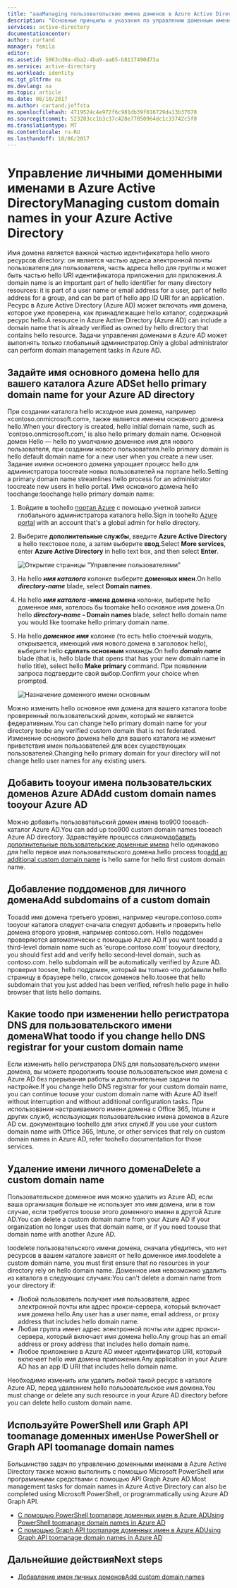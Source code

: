```yaml
---
title: "aaaManaging пользовательские имена доменов в Azure Active Directory | Документы Microsoft"
description: "Основные принципы и указания по управлению доменным именем в Azure Active Directory."
services: active-directory
documentationcenter: 
author: curtand
manager: femila
editor: 
ms.assetid: 5063cd0a-dba2-4ba9-aa65-b8117490d73a
ms.service: active-directory
ms.workload: identity
ms.tgt_pltfrm: na
ms.devlang: na
ms.topic: article
ms.date: 08/10/2017
ms.author: curtand;jeffsta
ms.openlocfilehash: 4719524c4e972f6c981db39f016729da13b37670
ms.sourcegitcommit: 523283cc1b3c37c428e77850964dc1c33742c5f0
ms.translationtype: MT
ms.contentlocale: ru-RU
ms.lasthandoff: 10/06/2017
---
```

# <a name="managing-custom-domain-names-in-your-azure-active-directory"></a><span data-ttu-id="f623d-103">Управление личными доменными именами в Azure Active Directory</span><span class="sxs-lookup"><span data-stu-id="f623d-103">Managing custom domain names in your Azure Active Directory</span></span>
<span data-ttu-id="f623d-104">Имя домена является важной частью идентификатора hello много ресурсов directory: он является частью адреса электронной почты пользователя для пользователя, часть адреса hello для группы и может быть частью hello URI идентификатора приложения для приложения.</span><span class="sxs-lookup"><span data-stu-id="f623d-104">A domain name is an important part of hello identifier for many directory resources: it is part of a user name or email address for a user, part of hello address for a group, and can be part of hello app ID URI for an application.</span></span> <span data-ttu-id="f623d-105">Ресурс в Azure Active Directory (Azure AD) может включать имя домена, которое уже проверена, как принадлежащие hello каталог, содержащий ресурс hello.</span><span class="sxs-lookup"><span data-stu-id="f623d-105">A resource in Azure Active Directory (Azure AD) can include a domain name that is already verified as owned by hello directory that contains hello resource.</span></span> <span data-ttu-id="f623d-106">Задачи управления доменами в Azure AD может выполнять только глобальный администратор.</span><span class="sxs-lookup"><span data-stu-id="f623d-106">Only a global administrator can perform domain management tasks in Azure AD.</span></span>

## <a name="set-hello-primary-domain-name-for-your-azure-ad-directory"></a><span data-ttu-id="f623d-107">Задайте имя основного домена hello для вашего каталога Azure AD</span><span class="sxs-lookup"><span data-stu-id="f623d-107">Set hello primary domain name for your Azure AD directory</span></span>
<span data-ttu-id="f623d-108">При создании каталога hello исходное имя домена, например «contoso.onmicrosoft.com», также является именем основного домена hello.</span><span class="sxs-lookup"><span data-stu-id="f623d-108">When your directory is created, hello initial domain name, such as ‘contoso.onmicrosoft.com,’ is also hello primary domain name.</span></span> <span data-ttu-id="f623d-109">Основной домен Hello — hello по умолчанию доменное имя для нового пользователя, при создании нового пользователя.</span><span class="sxs-lookup"><span data-stu-id="f623d-109">hello primary domain is hello default domain name for a new user when you create a new user.</span></span> <span data-ttu-id="f623d-110">Задание имени основного домена упрощает процесс hello для администратора toocreate новых пользователей на портале hello.</span><span class="sxs-lookup"><span data-stu-id="f623d-110">Setting a primary domain name streamlines hello process for an administrator toocreate new users in hello portal.</span></span> <span data-ttu-id="f623d-111">Имя основного домена hello toochange:</span><span class="sxs-lookup"><span data-stu-id="f623d-111">toochange hello primary domain name:</span></span>

1. <span data-ttu-id="f623d-112">Войдите в toohello [портал Azure](https://portal.azure.com) с помощью учетной записи глобального администратора каталога hello.</span><span class="sxs-lookup"><span data-stu-id="f623d-112">Sign in toohello [Azure portal](https://portal.azure.com) with an account that's a global admin for hello directory.</span></span>
2. <span data-ttu-id="f623d-113">Выберите **дополнительные службы**, введите **Azure Active Directory** в hello текстовое поле, а затем выберите **ввод**.</span><span class="sxs-lookup"><span data-stu-id="f623d-113">Select **More services**, enter **Azure Active Directory** in hello text box, and then select **Enter**.</span></span>
   
   ![Открытие страницы "Управление пользователями"](./media/active-directory-domains-add-azure-portal/user-management.png)
3. <span data-ttu-id="f623d-115">На hello ***имя каталога*** колонке выберите **доменных имен**.</span><span class="sxs-lookup"><span data-stu-id="f623d-115">On hello ***directory-name*** blade, select **Domain names**.</span></span>
4. <span data-ttu-id="f623d-116">На hello  ***имя каталога* -имена домена** колонки, выберите hello доменное имя, хотелось бы toomake hello основное имя домена.</span><span class="sxs-lookup"><span data-stu-id="f623d-116">On hello ***directory-name* - Domain names** blade, select hello domain name you would like toomake hello primary domain name.</span></span>
5. <span data-ttu-id="f623d-117">На hello ***доменное имя*** колонке (то есть hello стоечный модуль, открывается, имеющий имя нового домена в заголовок hello), выберите hello **сделать основным** команды.</span><span class="sxs-lookup"><span data-stu-id="f623d-117">On hello ***domain name*** blade (that is, hello blade that opens that has your new domain name in hello title), select hello **Make primary** command.</span></span> <span data-ttu-id="f623d-118">При появлении запроса подтвердите свой выбор.</span><span class="sxs-lookup"><span data-stu-id="f623d-118">Confirm your choice when prompted.</span></span>
   
   ![Назначение доменного имени основным](./media/active-directory-domains-manage-azure-portal/make-primary.png)

<span data-ttu-id="f623d-120">Можно изменить hello основное имя домена для вашего каталога toobe проверенный пользовательский домен, который не является федеративным.</span><span class="sxs-lookup"><span data-stu-id="f623d-120">You can change hello primary domain name for your directory toobe any verified custom domain that is not federated.</span></span> <span data-ttu-id="f623d-121">Изменение основного домена hello для вашего каталога не изменит приветствия имен пользователей для всех существующих пользователей.</span><span class="sxs-lookup"><span data-stu-id="f623d-121">Changing hello primary domain for your directory will not change hello user names for any existing users.</span></span>

## <a name="add-custom-domain-names-tooyour-azure-ad"></a><span data-ttu-id="f623d-122">Добавить tooyour имена пользовательских доменов Azure AD</span><span class="sxs-lookup"><span data-stu-id="f623d-122">Add custom domain names tooyour Azure AD</span></span>
<span data-ttu-id="f623d-123">Можно добавить пользовательский домен имена too900 tooeach-каталог Azure AD.</span><span class="sxs-lookup"><span data-stu-id="f623d-123">You can add up too900 custom domain names tooeach Azure AD directory.</span></span> <span data-ttu-id="f623d-124">Здравствуйте процесса слишком[добавить дополнительные пользовательские доменные имена](add-custom-domain.md) hello одинаково для hello первое имя пользовательского домена.</span><span class="sxs-lookup"><span data-stu-id="f623d-124">hello process too[add an additional custom domain name](add-custom-domain.md) is hello same for hello first custom domain name.</span></span>

## <a name="add-subdomains-of-a-custom-domain"></a><span data-ttu-id="f623d-125">Добавление поддоменов для личного домена</span><span class="sxs-lookup"><span data-stu-id="f623d-125">Add subdomains of a custom domain</span></span>
<span data-ttu-id="f623d-126">Tooadd имя домена третьего уровня, например «europe.contoso.com» tooyour каталога следует сначала следует добавить и проверить hello домена второго уровня, например contoso.com. Hello поддомен проверяются автоматически с помощью Azure AD.</span><span class="sxs-lookup"><span data-stu-id="f623d-126">If you want tooadd a third-level domain name such as ‘europe.contoso.com’ tooyour directory, you should first add and verify hello second-level domain, such as contoso.com. hello subdomain will be automatically verified by Azure AD.</span></span> <span data-ttu-id="f623d-127">проверил toosee, hello поддомен, который вы только что добавили hello страницу в браузере hello, список доменов hello.</span><span class="sxs-lookup"><span data-stu-id="f623d-127">toosee that hello subdomain that you just added has been verified, refresh hello page in hello browser that lists hello domains.</span></span>

## <a name="what-toodo-if-you-change-hello-dns-registrar-for-your-custom-domain-name"></a><span data-ttu-id="f623d-128">Какие toodo при изменении hello регистратора DNS для пользовательского имени домена</span><span class="sxs-lookup"><span data-stu-id="f623d-128">What toodo if you change hello DNS registrar for your custom domain name</span></span>
<span data-ttu-id="f623d-129">Если изменить hello регистратора DNS для пользовательского имени домена, вы можете продолжить toouse пользовательское имя домена с Azure AD без прерывания работы и дополнительные задачи по настройке.</span><span class="sxs-lookup"><span data-stu-id="f623d-129">If you change hello DNS registrar for your custom domain name, you can continue toouse your custom domain name with Azure AD itself without interruption and without additional configuration tasks.</span></span> <span data-ttu-id="f623d-130">При использовании настраиваемого имени домена с Office 365, Intune и других служб, использующих пользовательские имена доменов в Azure AD см. документацию toohello для этих служб.</span><span class="sxs-lookup"><span data-stu-id="f623d-130">If you use your custom domain name with Office 365, Intune, or other services that rely on custom domain names in Azure AD, refer toohello documentation for those services.</span></span>

## <a name="delete-a-custom-domain-name"></a><span data-ttu-id="f623d-131">Удаление имени личного домена</span><span class="sxs-lookup"><span data-stu-id="f623d-131">Delete a custom domain name</span></span>
<span data-ttu-id="f623d-132">Пользовательское доменное имя можно удалить из Azure AD, если ваша организация больше не использует это имя домена, или в том случае, если требуется toouse этого доменного имени в другой Azure AD.</span><span class="sxs-lookup"><span data-stu-id="f623d-132">You can delete a custom domain name from your Azure AD if your organization no longer uses that domain name, or if you need toouse that domain name with another Azure AD.</span></span>

<span data-ttu-id="f623d-133">toodelete пользовательского имени домена, сначала убедитесь, что нет ресурсов в вашем каталоге зависят от hello доменное имя.</span><span class="sxs-lookup"><span data-stu-id="f623d-133">toodelete a custom domain name, you must first ensure that no resources in your directory rely on hello domain name.</span></span> <span data-ttu-id="f623d-134">Доменное имя невозможно удалить из каталога в следующих случаях:</span><span class="sxs-lookup"><span data-stu-id="f623d-134">You can't delete a domain name from your directory if:</span></span>

* <span data-ttu-id="f623d-135">Любой пользователь получает имя пользователя, адрес электронной почты или адрес прокси-сервера, который включает имя домена hello.</span><span class="sxs-lookup"><span data-stu-id="f623d-135">Any user has a user name, email address, or proxy address that includes hello domain name.</span></span>
* <span data-ttu-id="f623d-136">Любая группа имеет адрес электронной почты или адрес прокси-сервера, который включает имя домена hello.</span><span class="sxs-lookup"><span data-stu-id="f623d-136">Any group has an email address or proxy address that includes hello domain name.</span></span>
* <span data-ttu-id="f623d-137">Любое приложение в Azure AD имеет идентификатор URI, который включает hello имя домена приложения.</span><span class="sxs-lookup"><span data-stu-id="f623d-137">Any application in your Azure AD has an app ID URI that includes hello domain name.</span></span>

<span data-ttu-id="f623d-138">Необходимо изменить или удалить любой такой ресурс в каталоге Azure AD, перед удалением hello пользовательское имя домена.</span><span class="sxs-lookup"><span data-stu-id="f623d-138">You must change or delete any such resource in your Azure AD directory before you can delete hello custom domain name.</span></span>

## <a name="use-powershell-or-graph-api-toomanage-domain-names"></a><span data-ttu-id="f623d-139">Используйте PowerShell или Graph API toomanage доменных имен</span><span class="sxs-lookup"><span data-stu-id="f623d-139">Use PowerShell or Graph API toomanage domain names</span></span>
<span data-ttu-id="f623d-140">Большинство задач по управлению доменными именами в Azure Active Directory также можно выполнить с помощью Microsoft PowerShell или программными средствами с помощью API Graph Azure AD.</span><span class="sxs-lookup"><span data-stu-id="f623d-140">Most management tasks for domain names in Azure Active Directory can also be completed using Microsoft PowerShell, or programmatically using Azure AD Graph API.</span></span>

* [<span data-ttu-id="f623d-141">С помощью PowerShell toomanage доменных имен в Azure AD</span><span class="sxs-lookup"><span data-stu-id="f623d-141">Using PowerShell toomanage domain names in Azure AD</span></span>](https://msdn.microsoft.com/library/azure/e1ef403f-3347-4409-8f46-d72dafa116e0#BKMK_ManageDomains)
* [<span data-ttu-id="f623d-142">С помощью Graph API toomanage доменных имен в Azure AD</span><span class="sxs-lookup"><span data-stu-id="f623d-142">Using Graph API toomanage domain names in Azure AD</span></span>](https://msdn.microsoft.com/Library/Azure/Ad/Graph/api/domains-operations)

## <a name="next-steps"></a><span data-ttu-id="f623d-143">Дальнейшие действия</span><span class="sxs-lookup"><span data-stu-id="f623d-143">Next steps</span></span>
* [<span data-ttu-id="f623d-144">Добавление имен личных доменов</span><span class="sxs-lookup"><span data-stu-id="f623d-144">Add custom domain names</span></span>](add-custom-domain.md)

